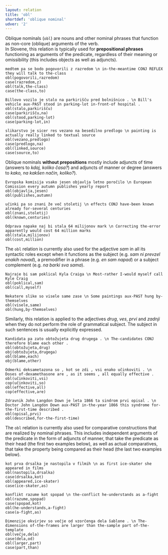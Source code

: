 ```yaml
---
layout: relation
title: 'obl'
shortdef: 'oblique nominal'
udver: '2'
---
```


Oblique nominals (`obl`) are nouns and other nominal phrases that function as non-core (oblique) arguments of the verb.  
In Slovene, this relation is typically used for **prepositional phrases** functioning as arguments of the predicate, regardless of their meaning or omissibility (this includes objects as well as adjuncts).
~~~ sdparse
medtem pa se bodo pogovorili z razredom \n in-the-meantime CONJ REFLEX they will talk to the-class
obl(pogovorili,razredom)
case(razredom,z)
obl(talk,the-class)
case(the-class,to)
~~~
~~~ sdparse
Billovo vozilo je stalo na parkirišču pred bolnišnico . \n Bill's vehicle aux-PAST stood in parking-lot in-front-of hospital .
obl(stalo,parkirišču)
case(parkirišču,na)
obl(stood,parking-lot)
case(parking-lot,in)
~~~
~~~ sdparse
slikarstvo je sicer res vezano na besedilno predlogo \n painting is actually really linked to textual source
obl(vezano,predlogo)
case(predlogo,na)
obl(linked,source)
case(source,to)
~~~

Oblique nominals **without prepositions** mostly include adjuncts of time (answers to *kdaj, koliko časa?*) and adjuncts of manner or degree (answers to *kako, na kakšen način, koliko?*).
~~~ sdparse
Evropska komisija vsako jesen objavlja letno poročilo \n European Comission every autumn publishes yearly report
obl(objavlja,jesen)
obl(publishes,autumn)
~~~
~~~ sdparse
učinki pa so znani že več stoletij \n effects CONJ have-been known already for-several centuries
obl(znani,stoletij)
obl(known,centuries)
~~~
~~~ sdparse
Odprava napake naj bi stala 64 milijonov mark \n Correcting the-error apparently would cost 64 million marks
obl(stala,milijonov)
obl(cost,million)
~~~

The `obl` relation is currently also used for the adjective *sam* in all its syntactic roles except when it functions as the subject (e.g. *sam ni prevzel enakih navad*), a premodifier in a phrase (e.g. *en sam napad*) or a subject complement (e.g. *na barki sva sama*).

~~~ sdparse
Najraje bi sam poklical Kyla Craiga \n Most-rather I-would myself call Kyle Craig
obl(poklical,sam)
obl(call,myself)
~~~
~~~ sdparse
Nekatere slike so visele same zase \n Some paintings aux-PAST hung by-themselves
obl(visele,same)
obl(hung,by-themselves)
~~~

Similarly, this relation is applied to the adjectives *drug*, *ves*, *prvi* and *zadnji* when they do not perform the role of grammatical subject. The subject in such sentences is usually explicitly expressed. 
~~~ sdparse
Kandidata pa zato obtožujeta drug drugega . \n The-candidates CONJ therefore blame each other .
obl(obtožujeta,drug)
obj(obtožujeta,drugega)
obl(blame,each)
obj(blame,other)
~~~
~~~ sdparse
Odmerki deksametazona so , kot se zdi , vsi enako učinkoviti . \n Doses of-dexamethasone are , as it seems , all equally effective .
obl(učinkoviti,vsi)
cop(učinkoviti,so)
obl(effective,all)
cop(effective,are)
~~~
~~~ sdparse
Zdravnik John Langdon Down je leta 1866 ta sindrom prvi opisal . \n Doctor John Langdon Down aux-PAST in-the-year 1866 this syndrome for-the-first-time described .
obl(opisal,prvi)
obl(described,for-the-first-time)
~~~

The `obl` relation is currently also used for comparative constructions that are realized by nominal phrases. This includes independent arguments of the predicate in the form of adjuncts of manner, that take the predicate as their head (the first two examples below), as well as actual comparatives, that take the property being compared as their head (the last two examples below).
~~~ sdparse
kot prva drsalka je nastopila v filmih \n as first ice-skater she appeared in films
obl(nastopila,drsalka)
case(drsalka,kot)
obl(appeared,ice-skater)
case(ice-skater,as)
~~~
~~~ sdparse
konflikt razume kot spopad \n the-conflict he-understands as a-fight
obl(razume,spopad)
case(spopad,kot)
obl(he-understands,a-fight)
case(a-fight,as)
~~~
~~~ sdparse
Dimenzije okvirjev so večje od vzorčenga dela šablone . \n The-dimensions of-the-frames are larger than the-sample part of-the-template 
obl(večje,dela)
case(dela,od)
obl(larger,part)
case(part,than)
~~~
<!-- Interlanguage links updated Po 6. listopadu 2023, 21:43:16 CET -->
